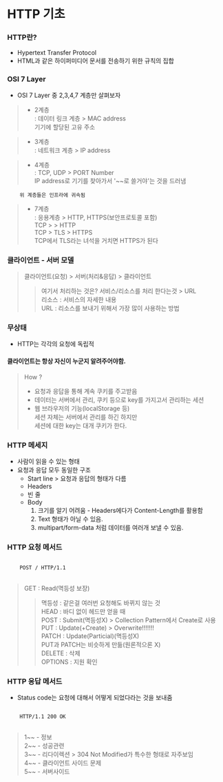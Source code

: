 # HTTP 기초

### HTTP란?

* Hypertext Transfer Protocol
* HTML과 같은 하이퍼미디어 문서를 전송하기 위한 규칙의 집합


### OSI 7 Layer

* OSI 7 Layer 중 2,3,4,7 계층만 살펴보자

> - 2계층   
> : 데이터 링크 계층 > MAC address   
> 기기에 할당된 고유 주소   

> - 3계층   
> : 네트워크 계층 > IP address   

> - 4계층   
> : TCP, UDP > PORT Number   
>  IP address로 기기를 찾아가서 '~~로 쓸거야'는 것을 드러냄   

        위 계층들은 인프라에 귀속됨

> - 7계층   
> : 응용계층 > HTTP, HTTPS(보안프로토콜 포함)   
> TCP >     > HTTP   
> TCP > TLS > HTTPS   
>  TCP에서 TLS라는 녀석을 거치면 HTTPS가 된다    


### 클라이언트 - 서버 모델

> 클라이언트(요청) > 서버(처리&응답) > 클라이언트     
> >여기서 처리하는 것은? 서비스/리소스를 처리 한다는것 > URL   
> >리소스 : 서비스의 자세한 내용   
> >URL  : 리소스를 보내기 위해서 가장 많이 사용하는 방법   


### 무상태

* HTTP는 각각의 요청에 독립적

#### 클라이언트는 항상 자신이 누군지 알려주어야함.
> How ?   
> - 요청과 응답을 통해 계속 쿠키를 주고받음   
> - 데이터는 서버에서 관리, 쿠키 등으로 key를 가지고서 관리하는 세션   
> - 웹 브라우저의 기능(localStorage 등)          
세션 자체는 서버에서 관리를 하긴 하지만   
세션에 대한 key는 대개 쿠키가 한다.   


### HTTP 메세지
* 사람이 읽을 수 있는 형태
* 요청과 응답 모두 동일한 구조
  * Start line > 요청과 응답의 형태가 다름
  * Headers
  * 빈 줄
  * Body
    1. 크기를 알기 어려움 - Headers에다가 Content-Length를 활용함
    2. Text 형태가 아닐 수 있음.
    3. multipart/form-data 처럼 데이터를 여러개 보낼 수 있음.

### HTTP 요청 메서드
<pre>
<code>
    POST / HTTP/1.1
</code>
</pre>
> GET : Read(멱등성 보장)   
> >멱등성 : 같은걸 여러번 요청해도 바뀌지 않는 것   
> HEAD : 바디 없이 헤드만 얻을 때   
> POST : Submit(멱등성X) > Collection Pattern에서 Create로 사용   
> PUT : Update(+Create) > Overwrite!!!!!!!   
> PATCH : Update(Particial)(멱등성X)   
> > PUT과 PATCH는 비슷하게 만듦(원론적으론 X)   
> DELETE : 삭제   
> OPTIONS : 지원 확인   

### HTTP 응답 메서드
* Status code는 요청에 대해서 어떻게 되었다라는 것을 보내줌
<pre>
<code>
    HTTP/1.1 200 OK
</code>
</pre>
> 1~~ - 정보   
> 2~~ - 성공관련   
> 3~~ - 리다이렉션 > 304 Not Modified가 특수한 형태로 자주보임   
> 4~~ - 클라이언트 사이드 문제   
> 5~~ - 서버사이드    

